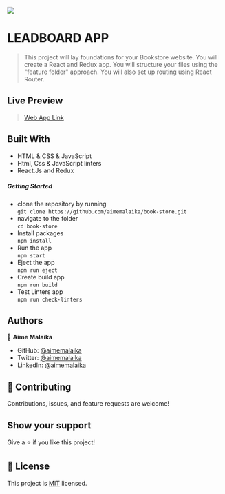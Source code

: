 ![](https://img.shields.io/badge/Microverse-blueviolet)
# LEADBOARD APP
> This project will lay foundations for your Bookstore website. You will create a React and Redux app. You will structure your files using the "feature folder" approach. You will also set up routing using React Router.

## Live Preview
> [Web App Link](https://aime-book-store.netlify.app/)
## Built With
- HTML & CSS & JavaScript
- Html, Css & JavaScript linters
- React.Js and Redux

##### Getting Started
- clone the repository by running\
    `git clone https://github.com/aimemalaika/book-store.git`
- navigate to the folder\
    `cd book-store`
- Install packages\
    `npm install`
- Run the app\
    `npm start`
- Eject the app\
    `npm run eject`
- Create build app\
    `npm run build`
- Test Linters app\
    `npm run check-linters`
## Authors 

👤 **Aime Malaika**
- GitHub: [@aimemalaika](https://github.com/aimemalaika)
- Twitter: [@aimemalaika](https://twitter.com/Aime_Malaika)
- LinkedIn: [@aimemalaika](https://linkedin.com/in/aimemalaika)

## :handshake: Contributing
Contributions, issues, and feature requests are welcome!
## Show your support
Give a :star:️ if you like this project!
## :memo: License
This project is [MIT](./MIT.md) licensed.